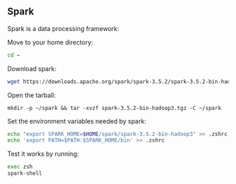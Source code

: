 
## Spark

Spark is a data processing framework:

Move to your home directory:

```bash
cd ~
```

Download spark:

```bash
wget https://downloads.apache.org/spark/spark-3.5.2/spark-3.5.2-bin-hadoop3.tgz
```

Open the tarball:

```
mkdir -p ~/spark && tar -xvzf spark-3.5.2-bin-hadoop3.tgz -C ~/spark
```

Set the environment variables needed by spark:

```bash
echo "export SPARK_HOME=$HOME/spark/spark-3.5.2-bin-hadoop3" >> .zshrc
echo 'export PATH=$PATH:$SPARK_HOME/bin' >> .zshrc
```

Test it works by running:

```bash
exec zsh
spark-shell
```
